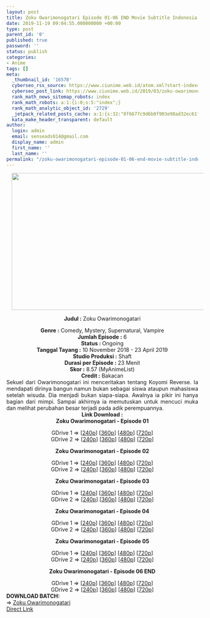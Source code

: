 ```yaml
---
layout: post
title: Zoku Owarimonogatari Episode 01-06 END Movie Subtitle Indonesia
date: 2019-11-19 09:04:55.000000000 +00:00
type: post
parent_id: '0'
published: true
password: ''
status: publish
categories:
- Anime
tags: []
meta:
  _thumbnail_id: '16570'
  cyberseo_rss_source: https://www.ciunime.web.id/atom.xml?start-index=3751&max-results=150
  cyberseo_post_link: https://www.ciunime.web.id/2019/03/zoku-owarimonogatari-movie-subtitle.html
  rank_math_news_sitemap_robots: index
  rank_math_robots: a:1:{i:0;s:5:"index";}
  rank_math_analytic_object_id: '2729'
  _jetpack_related_posts_cache: a:1:{s:32:"8f6677c9d6b0f903e98ad32ec61f8deb";a:2:{s:7:"expires";i:1644775394;s:7:"payload";a:0:{}}}
  kata_make_header_transparent: default
author:
  login: admin
  email: senseads014@gmail.com
  display_name: admin
  first_name: ''
  last_name: ''
permalink: "/zoku-owarimonogatari-episode-01-06-end-movie-subtitle-indonesia/"
---
```

<div style="text-align: center;">
<div style="text-align: left;">
<div class="separator" style="clear: both; text-align: center;"><a href="https://2.bp.blogspot.com/-BYi3Fzg_5Hs/XJ5pTZ2VtQI/AAAAAAAAKxA/owbWji_6ki0Z_AYXpCJg-mzMa8auzM-6QCLcBGAs/s1600/Zoku%2BOwarimonogatari.png" imageanchor="1" style="margin-left: 1em; margin-right: 1em;"><img border="0" data-original-height="720" data-original-width="1280" height="360" src="{{ site.baseurl }}/assets/2019/11/Zoku%2BOwarimonogatari.png" width="640" /></a></div>
<p></div>
<p><b>Judul</b><b><b> </b>:</b> Zoku Owarimonogatari</div>
<div style="text-align: center;"><b><b>Genre :</b></b> Comedy, Mystery, Supernatural, Vampire</div>
<div style="text-align: center;"><b>Jumlah Episode :</b> 6<br /><b>Status : </b>Ongoing<br /><b>Tanggal Tayang :</b> 10 November 2018 - 23 April 2019<br /><b>Studio Produksi :</b> Shaft<br /><b>Durasi per Episode :</b> 23 Menit</div>
<div style="text-align: center;"><b>Skor :</b> 8.57 (MyAnimeList)<br /><b>Credit :</b> Bakacan</div>
<div style="text-align: center;"></div>
<div style="text-align: justify;">Sekuel dari Owarimonogatari ini menceritakan tentang Koyomi Reverse. Ia mendapati dirinya bangun namun bukan sebagai siswa ataupun mahasiswa setelah wisuda. Dia menjadi bukan siapa-siapa. Awalnya ia pikir ini hanya bagian dari mimpi. Sampai akhirnya ia memutuskan untuk mencuci muka dan melihat perubahan besar terjadi pada adik perempuannya.</div>
<div style="text-align: justify;"></div>
<div style="text-align: justify;"></div>
<div style="text-align: center;"><b>Link Download :</b></div>
<div style="text-align: center;"><b>Zoku Owarimonogatari - Episode 01</b></p>
<div style="text-align: center;">GDrive 1 =&gt; [<a href="https://drive.google.com/file/d/1crEvNrCeh8b27rJpMMKBvy1gh7xbjB34/view" target="_blank" rel="noopener">240p</a>] [<a href="https://drive.google.com/file/d/1QmMgKHG_kVU75UEb9qqsE1sJcYQWD8o2/view" target="_blank" rel="noopener">360p</a>] [<a href="https://drive.google.com/file/d/1tNd-fESFtWNz7HJKKVYgWWAjKWFx9VEY/view" target="_blank" rel="noopener">480p</a>] [<a href="https://drive.google.com/file/d/1bQ0bTjvXNl0mOWWX1PRt4tkk7xeDMwnY/view" target="_blank" rel="noopener">720p</a>]<br />GDrive 2 =&gt; [<a href="https://drive.google.com/file/d/1C1FJA-eYYzf4_UGXw07fJlGK8hTAnFMG/view" target="_blank" rel="noopener">240p</a>] [<a href="https://drive.google.com/file/d/1OVq1tfhjf-e2PwWxHIrKjdzmE-GyukVx/view" target="_blank" rel="noopener">360p</a>] [<a href="https://drive.google.com/file/d/1f8HH7WyUsPJQfAeqIR-HqXcOVOXN_ZZq/view" target="_blank" rel="noopener">480p</a>] [<a href="https://drive.google.com/file/d/13pT6boWygxbOvWFAvor_nEGJQXApw8CV/view" target="_blank" rel="noopener">720p</a>]</p>
<p><b>Zoku Owarimonogatari - Episode 02</b></p>
<p>GDrive 1 =&gt; [<a href="https://drive.google.com/file/d/1-vySSFhNl2bVwUsRMN5FRrvQJr4lF7lT/view" target="_blank" rel="noopener">240p</a>] [<a href="https://drive.google.com/file/d/1XMT176LSpyIC9DdBVbUeVRlNu599Uhmq/view" target="_blank" rel="noopener">360p</a>] [<a href="https://drive.google.com/file/d/1MSGH8g0KyMgCNH9MadbEYeojEcGq4DEx/view" target="_blank" rel="noopener">480p</a>] [<a href="https://drive.google.com/file/d/1K8fbOdpR-rkU2sQOhgvPFSxqJKu_7Lwc/view" target="_blank" rel="noopener">720p</a>]<br />GDrive 2 =&gt; [<a href="https://drive.google.com/file/d/1E7KcL8fkYls3a44VjoSwEJ5YX8OYMr87/view" target="_blank" rel="noopener">240p</a>] [<a href="https://drive.google.com/file/d/1vJmoDdv3j97HPLnTrOzrWFzNcCAlQ5Ae/view" target="_blank" rel="noopener">360p</a>] [<a href="https://drive.google.com/file/d/18q6r47dNkbWMaW5tf6n8M89VFfzr2JrB/view" target="_blank" rel="noopener">480p</a>] [<a href="https://drive.google.com/file/d/1p6MV8akYugrulDG1TW-fAnEspEoncQ5v/view" target="_blank" rel="noopener">720p</a>]</p>
<p><b>Zoku Owarimonogatari - Episode 03</b></p>
<div style="text-align: center;">GDrive 1 =&gt; [<a href="https://drive.google.com/file/d/14D8yewrik-imA4G4IAG3DyCmpnu8nLsB/view" target="_blank" rel="noopener">240p</a>] [<a href="https://drive.google.com/file/d/1Ailv1V0JaYaq2RJopEr20rBRpFW1z0Vz/view" target="_blank" rel="noopener">360p</a>] [<a href="https://drive.google.com/file/d/17_AaLpyZ6DsaQaifQ4ZduQRO5lyzBOps/view" target="_blank" rel="noopener">480p</a>] [<a href="https://drive.google.com/file/d/19DJfkJrF__aJT_9DRpEj01TwJD179nCQ/view" target="_blank" rel="noopener">720p</a>]<br />GDrive 2 =&gt; [<a href="https://drive.google.com/file/d/12imsPmdCPx0O-YHX7ADBuLpZs9GHp9Dv/view" target="_blank" rel="noopener">240p</a>] [<a href="https://drive.google.com/file/d/1xNa6J4OH7C7-MHtpJ_qpXUgmuU35Hrgn/view" target="_blank" rel="noopener">360p</a>] [<a href="https://drive.google.com/file/d/1NGWLjMamB0Nf5DlN3PYNITbh78uIA5g9/view" target="_blank" rel="noopener">480p</a>] [<a href="https://drive.google.com/file/d/1Bp50_9_gdZ0GOUbWjuq1e7VmrR4Kumye/view" target="_blank" rel="noopener">720p</a>]</p>
<p><b>Zoku Owarimonogatari - Episode 04</b></p>
<div style="text-align: center;">GDrive 1 =&gt; [<a href="https://drive.google.com/file/d/1DPTTgyBYq8OIWlPVz83PsgO4YiE3SsuM/view" target="_blank" rel="noopener">240p</a>] [<a href="https://drive.google.com/file/d/1it5Q-6R8RahaCS9_t5EdDRToonTl_Wkt/view" target="_blank" rel="noopener">360p</a>] [<a href="https://drive.google.com/file/d/1GpdHqCYlvJSmmdSnahM7ouT8adTv18lu/view" target="_blank" rel="noopener">480p</a>] [<a href="https://drive.google.com/file/d/1wk-5bOdE6OeLEynKpAjDrwmpjQHyL6yt/view" target="_blank" rel="noopener">720p</a>]<br />GDrive 2 =&gt; [<a href="https://drive.google.com/file/d/1E3-EZlwLOsYzyT0To-1IYIuMgdZfIaQL/view" target="_blank" rel="noopener">240p</a>] [<a href="https://drive.google.com/file/d/1Tz_46Jkx3QsmbxG7yd6iYyFkJAHz1KBx/view" target="_blank" rel="noopener">360p</a>] [<a href="https://drive.google.com/file/d/1E_dnWpbjDJogJivVfJgobgqhdCfD-U3L/view" target="_blank" rel="noopener">480p</a>] [<a href="https://drive.google.com/file/d/14_ch2uX0csvZDwivWPyuQEhoF1ov3il5/view" target="_blank" rel="noopener">720p</a>]</p>
<p><b>Zoku Owarimonogatari - Episode 05</b></p>
<div style="text-align: center;">GDrive 1 =&gt; [<a href="https://drive.google.com/file/d/1Eyoh7OEuYw2Ipc-7uyuMZkVWEJZepkuB/view" target="_blank" rel="noopener">240p</a>] [<a href="https://drive.google.com/file/d/119956ymj9YVpqfu6HVNioemReCvsiixg/view" target="_blank" rel="noopener">360p</a>] [<a href="https://drive.google.com/file/d/1RW2uxymcMgDvZYV0RxzMpP9rNrWrrfzN/view" target="_blank" rel="noopener">480p</a>] [<a href="https://drive.google.com/file/d/1nscP5oNIh7bcdtjxPY6EHelKqQh81Clu/view" target="_blank" rel="noopener">720p</a>]<br />GDrive 2 =&gt; [<a href="https://drive.google.com/file/d/1Hno9PoXu_JLZ7Cz5WYLDvu0NXLguykoP/view" target="_blank" rel="noopener">240p</a>] [<a href="https://drive.google.com/file/d/1K6-2--hSJdB744g1vkttFBeVIqBMq--k/view" target="_blank" rel="noopener">360p</a>] [<a href="https://drive.google.com/file/d/1hJldCgk15FAu482sWaDkYXWPWjsjxFh5/view" target="_blank" rel="noopener">480p</a>] [<a href="https://drive.google.com/file/d/1zVFjfHN-rdFzIjEBr7T6HQ_sZiGo-fqI/view" target="_blank" rel="noopener">720p</a>]</p>
<p><b>Zoku Owarimonogatari - Episode 06 END</b></p>
<div style="text-align: center;">GDrive 1 =&gt; [<a href="https://drive.google.com/file/d/1Zv8gf_AW3paeZGFGfYuxBXR0nMP8TcLO/view" target="_blank" rel="noopener">240p</a>] [<a href="https://drive.google.com/file/d/1dUBYD9p4kzsmrcuYFtVq9p_UgkPzWdce/view" target="_blank" rel="noopener">360p</a>] [<a href="https://drive.google.com/file/d/1KkXbSpPlV7qaESHxPIcDE-kJlx8Yw--V/view" target="_blank" rel="noopener">480p</a>] [<a href="https://drive.google.com/file/d/1K4ys5qh5iEFDiIwp5bCaMhNwu1puff-m/view" target="_blank" rel="noopener">720p</a>]<br />GDrive 2 =&gt; [<a href="https://drive.google.com/file/d/1iE2ml3FntU7wqFMon4XYXa9L5GfQmpVF/view" target="_blank" rel="noopener">240p</a>] [<a href="https://drive.google.com/file/d/190kgtBDu5NMpLXKoDwSuloRHyxOL8t9M/view" target="_blank" rel="noopener">360p</a>] [<a href="https://drive.google.com/file/d/1ra8Z9ILwgnxNwaDL3RoRjite_xmVikjV/view" target="_blank" rel="noopener">480p</a>] [<a href="https://drive.google.com/file/d/1WsT7yJgnoHFTq1S8P5yrIHTE3Rx7_e5Q/view" target="_blank" rel="noopener">720p</a>]
<div style="text-align: center;">
<div style="text-align: left;"></div>
<div style="text-align: left;"></div>
</div>
<div style="text-align: justify;"><b><b>DOWNLOAD&nbsp;</b>BATCH:</b></div>
<div style="text-align: justify;">=&gt;&nbsp;<a href="https://www.ciunime.web.id/2019/04/zoku-owarimonogatari-episode-01-06-end.html" target="_blank" rel="noopener">Zoku Owarimonogatari</a></div>
<div style="text-align: justify;"></div>
</div>
</div>
</div>
</div>
</div>
</div>
<link rel="stylesheet" href="https://cdnjs.cloudflare.com/ajax/libs/font-awesome/4.7.0/css/font-awesome.min.css" />
<div class="divbtn"> <a href="https://handymansurrender.com/fihup8buzv?key=94550f7ce39444073321dde3b8782f97" class="btn"><i class="fa fa-download"></i> Direct Link</a> </div>
